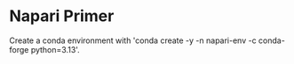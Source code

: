 # Napari Primer

Create a conda environment with 'conda create -y -n napari-env -c conda-forge python=3.13'.
